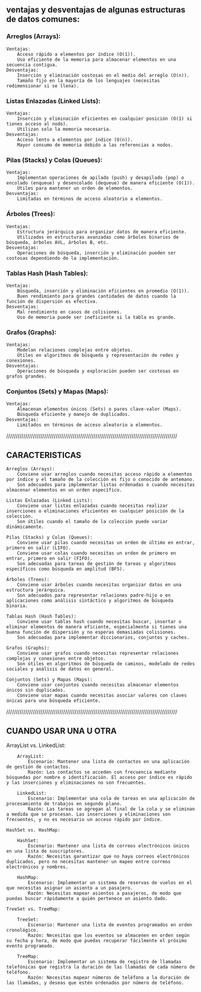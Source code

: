 ## ventajas y desventajas de algunas estructuras de datos comunes:

### Arreglos (Arrays):

    Ventajas:
        Acceso rápido a elementos por índice (O(1)).
        Uso eficiente de la memoria para almacenar elementos en una secuencia contigua.
    Desventajas:
        Inserción y eliminación costosas en el medio del arreglo (O(n)).
        Tamaño fijo en la mayoría de los lenguajes (necesitas redimensionar si se llena).

### Listas Enlazadas (Linked Lists):

    Ventajas:
        Inserción y eliminación eficientes en cualquier posición (O(1) si tienes acceso al nodo).
        Utilizan solo la memoria necesaria.
    Desventajas:
        Acceso lento a elementos por índice (O(n)).
        Mayor consumo de memoria debido a las referencias a nodos.

### Pilas (Stacks) y Colas (Queues):

    Ventajas:
        Implementan operaciones de apilado (push) y desapilado (pop) o encolado (enqueue) y desencolado (dequeue) de manera eficiente (O(1)).
        Útiles para mantener un orden de elementos.
    Desventajas:
        Limitadas en términos de acceso aleatorio a elementos.

### Árboles (Trees):

    Ventajas:
        Estructura jerárquica para organizar datos de manera eficiente.
        Utilizados en estructuras avanzadas como árboles binarios de búsqueda, árboles AVL, árboles B, etc.
    Desventajas:
        Operaciones de búsqueda, inserción y eliminación pueden ser costosas dependiendo de la implementación.

### Tablas Hash (Hash Tables):

    Ventajas:
        Búsqueda, inserción y eliminación eficientes en promedio (O(1)).
        Buen rendimiento para grandes cantidades de datos cuando la función de dispersión es efectiva.
    Desventajas:
        Mal rendimiento en casos de colisiones.
        Uso de memoria puede ser ineficiente si la tabla es grande.

### Grafos (Graphs):

    Ventajas:
        Modelan relaciones complejas entre objetos.
        Útiles en algoritmos de búsqueda y representación de redes y conexiones.
    Desventajas:
        Operaciones de búsqueda y exploración pueden ser costosas en grafos grandes.

### Conjuntos (Sets) y Mapas (Maps):

    Ventajas:
        Almacenan elementos únicos (Sets) o pares clave-valor (Maps).
        Búsqueda eficiente y manejo de duplicados.
    Desventajas:
        Limitados en términos de acceso aleatorio a elementos.


//////////////////////////////////////////////////////////////////////////////////////////




## CARACTERISTICAS

    Arreglos (Arrays):
        Conviene usar arreglos cuando necesitas acceso rápido a elementos por índice y el tamaño de la colección es fijo o conocido de antemano.
        Son adecuados para implementar listas ordenadas o cuando necesitas almacenar elementos en un orden específico.

    Listas Enlazadas (Linked Lists):
        Conviene usar listas enlazadas cuando necesitas realizar inserciones o eliminaciones eficientes en cualquier posición de la colección.
        Son útiles cuando el tamaño de la colección puede variar dinámicamente.

    Pilas (Stacks) y Colas (Queues):
        Conviene usar pilas cuando necesitas un orden de último en entrar, primero en salir (LIFO).
        Conviene usar colas cuando necesitas un orden de primero en entrar, primero en salir (FIFO).
        Son adecuadas para tareas de gestión de tareas y algoritmos específicos como búsqueda en amplitud (BFS).

    Árboles (Trees):
        Conviene usar árboles cuando necesitas organizar datos en una estructura jerárquica.
        Son adecuados para representar relaciones padre-hijo o en aplicaciones como análisis sintáctico y algoritmos de búsqueda binaria.

    Tablas Hash (Hash Tables):
        Conviene usar tablas hash cuando necesitas buscar, insertar o eliminar elementos de manera eficiente, especialmente si tienes una buena función de dispersión y no esperas demasiadas colisiones.
        Son adecuadas para implementar diccionarios, conjuntos y caches.

    Grafos (Graphs):
        Conviene usar grafos cuando necesitas representar relaciones complejas y conexiones entre objetos.
        Son útiles en algoritmos de búsqueda de caminos, modelado de redes sociales y análisis de datos en general.

    Conjuntos (Sets) y Mapas (Maps):
        Conviene usar conjuntos cuando necesitas almacenar elementos únicos sin duplicados.
        Conviene usar mapas cuando necesitas asociar valores con claves únicas para una búsqueda eficiente.



//////////////////////////////////////////////////////////////////////////////////////////



## CUANDO USAR UNA U OTRA

   ArrayList vs. LinkedList:

        ArrayList:
            Escenario: Mantener una lista de contactos en una aplicación de gestión de contactos.
            Razón: Los contactos se acceden con frecuencia mediante búsquedas por nombre o identificación. El acceso por índice es rápido y las inserciones y eliminaciones no son frecuentes.

        LinkedList:
            Escenario: Implementar una cola de tareas en una aplicación de procesamiento de trabajos en segundo plano.
            Razón: Las tareas se agregan al final de la cola y se eliminan a medida que se procesan. Las inserciones y eliminaciones son frecuentes, y no es necesario un acceso rápido por índice.

    HashSet vs. HashMap:

        HashSet:
            Escenario: Mantener una lista de correos electrónicos únicos en una lista de suscriptores.
            Razón: Necesitas garantizar que no haya correos electrónicos duplicados, pero no necesitas mantener un mapeo entre correos electrónicos y nombres.

        HashMap:
            Escenario: Implementar un sistema de reservas de vuelos en el que necesitas asignar un asiento a un pasajero.
            Razón: Necesitas mapear asientos a pasajeros, de modo que puedas buscar rápidamente a quién pertenece un asiento dado.

    TreeSet vs. TreeMap:

        TreeSet:
            Escenario: Mantener una lista de eventos programados en orden cronológico.
            Razón: Necesitas que los eventos se almacenen en orden según su fecha y hora, de modo que puedas recuperar fácilmente el próximo evento programado.

        TreeMap:
            Escenario: Implementar un sistema de registro de llamadas telefónicas que registra la duración de las llamadas de cada número de teléfono.
            Razón: Necesitas mapear números de teléfono a la duración de las llamadas, y deseas que estén ordenados por número de teléfono.